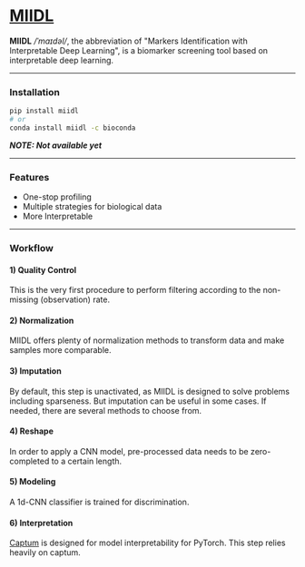 # [MIIDL](https://chunribu.github.io/miidl)

**MIIDL** */ˈmaɪdəl/*, the abbreviation of "Markers Identification with Interpretable Deep Learning", is a biomarker screening tool based on interpretable deep learning.

---
### Installation

```bash
pip install miidl
# or
conda install miidl -c bioconda
```

***NOTE: Not available yet***

---
### Features

+ One-stop profiling
+ Multiple strategies for biological data
+ More Interpretable 

---
### Workflow

#### 1) Quality Control

This is the very first procedure to perform filtering according to the non-missing (observation) rate.

#### 2) Normalization

MIIDL offers plenty of normalization methods to transform data and make samples more comparable. 

#### 3) Imputation

By default, this step is unactivated, as MIIDL is designed to solve problems including sparseness. But imputation can be useful in some cases. If needed, there are several methods to choose from. 

#### 4) Reshape

In order to apply a CNN model, pre-processed data needs to be zero-completed to a certain length.

#### 5) Modeling

A 1d-CNN classifier is trained for discrimination. 

#### 6) Interpretation

[Captum](https://captum.ai/) is designed for model interpretability for PyTorch. This step relies heavily on captum.


<!-- ---
### Citation

doi: -->